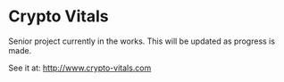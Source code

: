 # Crypto Vitals
Senior project currently in the works. This will be updated as progress is made.

See it at: http://www.crypto-vitals.com
